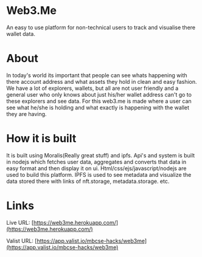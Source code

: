 # Web3.Me
An easy to use platform for non-technical users to track and visualise there wallet data.

# About
In today's world its important that people can see whats happening with there account address and what assets they hold in clean and easy fashion. We have a lot of explorers, wallets, but all are not user friendly and a general user who only knows about just his/her wallet address can't go to these explorers and see data. For this web3.me is made where a user can see what he/she is holding and what exactly is happening with the wallet they are having.

# How it is built
It is built using Moralis(Really great stuff) and ipfs. Api's and system is built in nodejs which fetches user data, aggregates and converts that data in easy format and then display it on ui. Html/css/ejs/javascript/nodejs are used to build this platform. IPFS is used to see metadata and visualize the data stored there with links of nft.storage, metadata.storage. etc. 


# Links 
Live URL: [https://web3me.herokuapp.com/](https://web3me.herokuapp.com/)

Valist URL: [https://app.valist.io/mbcse-hacks/web3me](https://app.valist.io/mbcse-hacks/web3me)